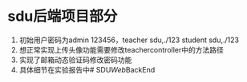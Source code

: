 # sdu后端项目部分
1. 初始用户密码为admin 123456，teacher sdu,./123 student sdu,./123
2. 想正常实现上传头像功能需要修改teachercontroller中的方法路径
3. 实现了邮箱动态验证码修改密码功能
4. 具体细节在实验报告中#   S D U _ W e b _ B a c k E n d  
 